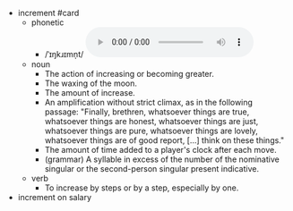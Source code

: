 - increment #card
	- phonetic
		- /ˈɪŋkɹɪmn̩t/
		  <audio controls><source src="https://api.dictionaryapi.dev/media/pronunciations/en/increment-uk.mp3"></audio>
	- noun
		- The action of increasing or becoming greater.
		- The waxing of the moon.
		- The amount of increase.
		- An amplification without strict climax, as in the following passage: "Finally, brethren, whatsoever things are true, whatsoever things are honest, whatsoever things are just, whatsoever things are pure, whatsoever things are lovely, whatsoever things are of good report, [...] think on these things."
		- The amount of time added to a player's clock after each move.
		- (grammar) A syllable in excess of the number of the nominative singular or the second-person singular present indicative.
	- verb
		- To increase by steps or by a step, especially by one.
- increment on salary